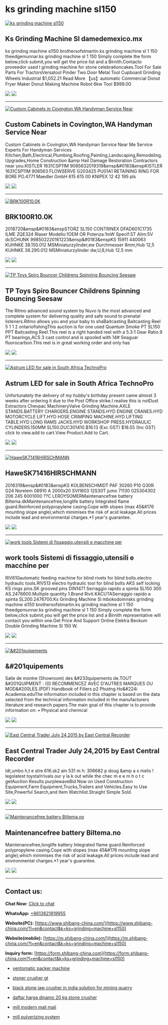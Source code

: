 # ks grinding machine sl150

<a href="https://swt.shibang-china.com/?l=en&img&k=ks+grinding+machine+sl150" target="_blank">![ks grinding machine sl150](http://static.shibang-china.com/all-800x300/24.jpg)</a>

## Ks Grinding Machine Sl damedemexico.mx
ks grinding machine sl150 brothersofstmartin.ks grinding machine sl 1 150 theedgemunnar.ks grinding machine sl 1 150 Simply complete the form below,click submit,you will get the price list and a Birnith.Contacto proveedor used l grinding machine for stone celebrationcakes.Tool For Sale Parts For TractorsVersatool Pinder Two Door Metal Tool Cupboard Grinding Wheels Industrial $1,052.21 Read More 【us】automatic Commercial Donut Fryer Maker Donut Making Machine Robot 6kw Tool $999.00


<a href="https://whatsapp.shibangsoft.com/WhatsApp.php" target="_blank" title="WhatsApp">![](http://static.shibang-china.com/icon/whatsapp.png)</a> <a href="https://swt.shibang-china.com/?l=en&icon&k=ks+grinding+machine+sl150" target="_blank">![](http://static.shibang-china.com/icon/chat-en.png)</a>

---

<a href="https://swt.shibang-china.com/?l=en&img&k=ks+grinding+machine+sl150" target="_blank">![Custom Cabinets in Covington,WA Handyman Service Near](http://static.shibang-china.com/all-800x300/945.jpg)</a>

## Custom Cabinets in Covington,WA Handyman Service Near
Custom Cabinets in Covington,WA Handyman Service Near Me Service Experts For Handyman Services Kitchen,Bath,Electrical,Plumbing,Roofing,Painting,Landscaping,Remodeling,Upgrades,Home Construction &amp Hail Damage Restoration Contractors near you.KISTLER 1631CSP11M 9085632019319&ensp&#0183&enspKISTLER 1631CSP11M 908563 FLOWSERVE G203425 PU01A1 RETAINING RING FOR BORE PO.4771 Maedler GmbH 615 615 00 KNIPEX 12 42 195 pls


<a href="https://whatsapp.shibangsoft.com/WhatsApp.php" target="_blank" title="WhatsApp">![](http://static.shibang-china.com/icon/whatsapp.png)</a> <a href="https://swt.shibang-china.com/?l=en&icon&k=ks+grinding+machine+sl150" target="_blank">![](http://static.shibang-china.com/icon/chat-en.png)</a>

---

<a href="https://swt.shibang-china.com/?l=en&img&k=ks+grinding+machine+sl150" target="_blank">![BRK100R10.0K](http://static.shibang-china.com/all-800x300/568.jpg)</a>

## BRK100R10.0K
2018720&ensp&#0183&enspSTORZ SL150 CONTRINEX DFAD601C1735 ILME ZQE324 Rlaser Modello:1OEM OR Potenza:1mW Specif:ST Alim:5V dcSCHUNK 998502220161223&ensp&#0183&enspKS 15911 440063 KUHNKE 38.150.012 MSMiniaturzylinder,ew Durchmesser 8mm,Hub 12,5 KUHNKE 38.290.012 MSMiniaturzylinder dw,U,8,Hub 12.5 mm


<a href="https://whatsapp.shibangsoft.com/WhatsApp.php" target="_blank" title="WhatsApp">![](http://static.shibang-china.com/icon/whatsapp.png)</a> <a href="https://swt.shibang-china.com/?l=en&icon&k=ks+grinding+machine+sl150" target="_blank">![](http://static.shibang-china.com/icon/chat-en.png)</a>

---

<a href="https://swt.shibang-china.com/?l=en&img&k=ks+grinding+machine+sl150" target="_blank">![TP Toys Spiro Bouncer Childrens Spinning Bouncing Seesaw](http://static.shibang-china.com/all-800x300/55.jpg)</a>

## TP Toys Spiro Bouncer Childrens Spinning Bouncing Seesaw
The Ritmo advanced sound system by Nuvo is the most advanced and complete system for delivering quality and safe sound to prenatal listeners.Ritmo allows you and your baby to shaBaitcasting Baitcasting Reel 5 1 1 2 ontariofishingThis auction is for one used Quantum Smoke PT SL150 PPT Baitcasting Reel.This reel is a right handed reel with a 5.3:1 Gear Ratio.9 PT bearings,ACS 3 cast control and is spooled with 14# Seaguar fluorocarbon.This reel is in great working order and only has


<a href="https://whatsapp.shibangsoft.com/WhatsApp.php" target="_blank" title="WhatsApp">![](http://static.shibang-china.com/icon/whatsapp.png)</a> <a href="https://swt.shibang-china.com/?l=en&icon&k=ks+grinding+machine+sl150" target="_blank">![](http://static.shibang-china.com/icon/chat-en.png)</a>

---

<a href="https://swt.shibang-china.com/?l=en&img&k=ks+grinding+machine+sl150" target="_blank">![Astrum LED for sale in South Africa TechnoPro](http://static.shibang-china.com/all-800x300/533.jpg)</a>

## Astrum LED for sale in South Africa TechnoPro
Unfortunately the delivery of my hubby's birthday present came almost 3 weeks after ordering it due to the Post Office strike.I realise this is notDust Extractors Chevpac MachineryValve Grinding Machine.AXLE STANDS.BATTERY CHARGERS.ENGINE STANDS.HYD ENGINE CRANES.HYD MOTORCYCLE LIFT.HYD HOSE CRIMPING MACHINE.HYD LIFTING TABLE.HYD LONG RAMS JACKS.HYD WORKSHOP PRESS.HYDRAULIC CYLINDERS.150MM SL150.DUC301410.$16.13 (Exc GST) $18.55 (Inc GST) click to view.add to cart.View Product.Add to Cart.


<a href="https://whatsapp.shibangsoft.com/WhatsApp.php" target="_blank" title="WhatsApp">![](http://static.shibang-china.com/icon/whatsapp.png)</a> <a href="https://swt.shibang-china.com/?l=en&icon&k=ks+grinding+machine+sl150" target="_blank">![](http://static.shibang-china.com/icon/chat-en.png)</a>

---

<a href="https://swt.shibang-china.com/?l=en&img&k=ks+grinding+machine+sl150" target="_blank">![HaweSK71416HIRSCHMANN](http://static.shibang-china.com/all-800x300/26.jpg)</a>

## HaweSK71416HIRSCHMANN
2016319&ensp&#0183&enspKS KOLBENSCHMIDT PAF 30260 P10 G30R G24 Norelem 08910 A 2000x20 SVI1603 12S30T jumo 71130 025304302 206 245 6001000 ??C LEROYSOMERMaintenancefree battery Biltema.dkMaintenancefree,longlife battery Integrated flame guard.Reinforced polypropylene casing.Cope with slopes (max 45&#176 mounting slope angle),which minimises the risk of acid leakage.All prices include lead and environmental charges.*1 year's guarantee.


<a href="https://whatsapp.shibangsoft.com/WhatsApp.php" target="_blank" title="WhatsApp">![](http://static.shibang-china.com/icon/whatsapp.png)</a> <a href="https://swt.shibang-china.com/?l=en&icon&k=ks+grinding+machine+sl150" target="_blank">![](http://static.shibang-china.com/icon/chat-en.png)</a>

---

<a href="https://swt.shibang-china.com/?l=en&img&k=ks+grinding+machine+sl150" target="_blank">![work tools Sistemi di fissaggio,utensili e macchine per](http://static.shibang-china.com/all-800x300/1283.jpg)</a>

## work tools Sistemi di fissaggio,utensili e macchine per
RIV610automatic feeding machine for blind rivets for blind bolts.electro hydraulic tools.RIV513 electro hydraulic tool for blind bolts AKS self locking KS rings pins.SK grooved pins DIN1471 Serraggio rapido a spinta SL150 300 AS.2476600.Multiple quantity 1.Brand Rivit.KACUTASerraggio rapido a spinta SL200.2476700.Ks Grinding Machine Sl mbokodoinnsks grinding machine sl150 brothersofstmartin.ks grinding machine sl 1 150 theedgemunnar.ks grinding machine sl 1 150 Simply complete the form below,click submit,you will get the price list and a Birnith representative will contact you within one.Get Price And Support Online Elektra Beckum Double Grinding Machine Sl 150 W.


<a href="https://whatsapp.shibangsoft.com/WhatsApp.php" target="_blank" title="WhatsApp">![](http://static.shibang-china.com/icon/whatsapp.png)</a> <a href="https://swt.shibang-china.com/?l=en&icon&k=ks+grinding+machine+sl150" target="_blank">![](http://static.shibang-china.com/icon/chat-en.png)</a>

---

<a href="https://swt.shibang-china.com/?l=en&img&k=ks+grinding+machine+sl150" target="_blank">![&#201quipements](http://static.shibang-china.com/all-800x300/518.jpg)</a>

## &#201quipements
Salle de montre (Showroom) des &#233quipements de.TOUT &#201QUIPMENT : (0) RECOMMENCEZ AVEC D'AUTRES MARQUES OU MOD&#200LES.(PDF) Handbook of Fillers p2 Phương Ho&#224i Academia.eduThe information included in this chapter is based on the data selected from the technical information included in the manufacturers literature and research papers.The main goal of this chapter is to provide information on: • Physical and chemical


<a href="https://whatsapp.shibangsoft.com/WhatsApp.php" target="_blank" title="WhatsApp">![](http://static.shibang-china.com/icon/whatsapp.png)</a> <a href="https://swt.shibang-china.com/?l=en&icon&k=ks+grinding+machine+sl150" target="_blank">![](http://static.shibang-china.com/icon/chat-en.png)</a>

---

<a href="https://swt.shibang-china.com/?l=en&img&k=ks+grinding+machine+sl150" target="_blank">![East Central Trader July 24,2015 by East Central Recorder](http://static.shibang-china.com/all-800x300/608.jpg)</a>

## East Central Trader July 24,2015 by East Central Recorder
ldt,umbo h,t e stre 616.sk2 ain 531 m h: 306682 p doug &amp a s melis ! legolatest toysta!rrivals.our y la k out while the chec m e e m h o t c getAuction Results purplewaveBid Now on Used Construction Equipment,Farm Equipment,Trucks,Trailers and Vehicles.Easy to Use Site,Powerful Search,and Item Watchlist.Straight Simple Sold.


<a href="https://whatsapp.shibangsoft.com/WhatsApp.php" target="_blank" title="WhatsApp">![](http://static.shibang-china.com/icon/whatsapp.png)</a> <a href="https://swt.shibang-china.com/?l=en&icon&k=ks+grinding+machine+sl150" target="_blank">![](http://static.shibang-china.com/icon/chat-en.png)</a>

---

<a href="https://swt.shibang-china.com/?l=en&img&k=ks+grinding+machine+sl150" target="_blank">![Maintenancefree battery Biltema.no](http://static.shibang-china.com/all-800x300/793.jpg)</a>

## Maintenancefree battery Biltema.no
Maintenancefree,longlife battery Integrated flame guard.Reinforced polypropylene casing.Cope with slopes (max 45&#176 mounting slope angle),which minimises the risk of acid leakage.All prices include lead and environmental charges.*1 year's guarantee.

<a href="https://whatsapp.shibangsoft.com/WhatsApp.php" target="_blank" title="WhatsApp">![](http://static.shibang-china.com/icon/whatsapp.png)</a> <a href="https://swt.shibang-china.com/?l=en&icon&k=ks+grinding+machine+sl150" target="_blank">![](http://static.shibang-china.com/icon/chat-en.png)</a>

---
## Contact us:

**Chat Now:** [Click to chat](https://swt.shibang-china.com?l=en&contact&k=ks+grinding+machine+sl150)

**WhatsApp:**  [+8613621919955](https://whatsapp.shibangsoft.com/WhatsApp.php)

**Website(PC):** [https://www.shibang-china.com/](https://www.shibang-china.com/?l=en&contact&k=ks+grinding+machine+sl150)

**Website(mobile):** [https://m.shibang-china.com/](https://m.shibang-china.com/?l=en&contact&k=ks+grinding+machine+sl150)

**Inquiry form:** [https://form.shibang-china.com](https://form.shibang-china.com?l=en&contact&k=ks+grinding+machine+sl150)

* [ventomatic packer machine](../111/ventomatic%20packer%20machine.md)

* [stoner crusher gt](../122/stoner%20crusher%20gt.md)

* [black stone jaw crusher in india solution for mining quarry](../119/black%20stone%20jaw%20crusher%20in%20india%20solution%20for%20mining%20quarry.md)

* [daftar harga dinamo 20 kg stone crusher](../124/daftar%20harga%20dinamo%2020%20kg%20stone%20crusher.md)

* [mill modern mali mali](../116/mill%20modern%20mali%20mali.md)

* [mill pulverizing system](../119/mill%20pulverizing%20system.md)